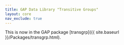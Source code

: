```yaml
---
title: GAP Data Library "Transitive Groups"
layout: core
nav_exclude: true
---
```


This is now in the GAP package
[transgrp]({{ site.baseurl }}/Packages/transgrp.html).

